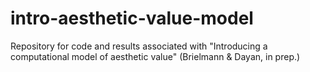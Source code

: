 # intro-aesthetic-value-model
Repository for code and results associated with "Introducing a computational model of aesthetic value" (Brielmann &amp; Dayan, in prep.)
